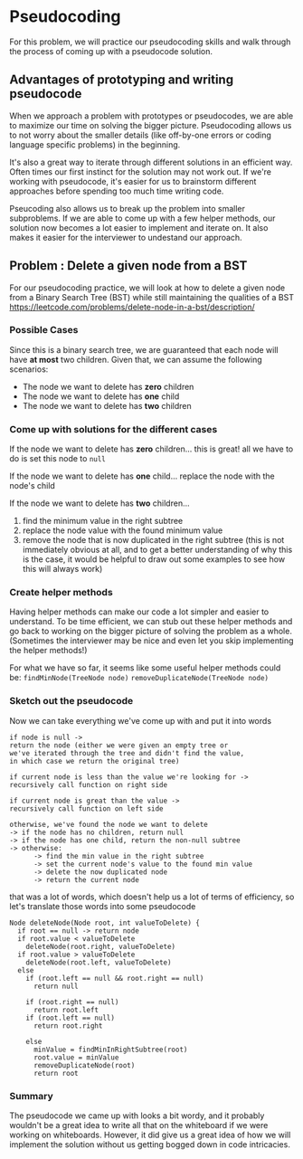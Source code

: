 # Pseudocoding

For this problem, we will practice our pseudocoding skills and walk through the process of coming up with a pseudocode solution.

## Advantages of prototyping and writing pseudocode
When we approach a problem with prototypes or pseudocodes, we are able to maximize our time on solving the bigger picture. Pseudocoding allows us to not worry about the smaller details (like off-by-one errors or coding language specific problems) in the beginning. 

It's also a great way to iterate through different solutions in an efficient way. Often times our first instinct for the solution may not work out. If we're working with pseudocode, it's easier for us to brainstorm different approaches before spending too much time writing code. 

Pseucoding also allows us to break up the problem into smaller subproblems. If we are able to come up with a few helper methods, our solution now becomes a lot easier to implement and iterate on. It also makes it easier for the interviewer to undestand our approach.

## Problem : Delete a given node from a BST
For our pseudocoding practice, we will look at how to delete a given node from a Binary Search Tree (BST) while still maintaining the qualities of a BST
https://leetcode.com/problems/delete-node-in-a-bst/description/

### Possible Cases
Since this is a binary search tree, we are guaranteed that each node will have **at most** two children. Given that, we can assume the following scenarios:
- The node we want to delete has **zero** children
- The node we want to delete has **one** child
- The node we want to delete has **two** children

### Come up with solutions for the different cases
If the node we want to delete has **zero** children...
this is great! all we have to do is set this node to `null`

If the node we want to delete has **one** child...
replace the node with the node's child

If the node we want to delete has **two** children...
 1) find the minimum value in the right subtree
 2) replace the node value with the found minimum value
 3) remove the node that is now duplicated in the right subtree
(this is not immediately obvious at all, and to get a better understanding of why this is the case, it would be helpful to draw out some examples to see how this will always work)

### Create helper methods
Having helper methods can make our code a lot simpler and easier to understand. To be time efficient, we can stub out these helper methods and go back to working on the bigger picture of solving the problem as a whole. (Sometimes the interviewer may be nice and even let you skip implementing the helper methods!) 

For what we have so far, it seems like some useful helper methods could be:
`findMinNode(TreeNode node)`
`removeDuplicateNode(TreeNode node)`

### Sketch out the pseudocode
Now we can take everything we've come up with and put it into words
```
if node is null ->
return the node (either we were given an empty tree or 
we've iterated through the tree and didn't find the value, 
in which case we return the original tree)

if current node is less than the value we're looking for -> 
recursively call function on right side

if current node is great than the value -> 
recursively call function on left side

otherwise, we've found the node we want to delete
-> if the node has no children, return null
-> if the node has one child, return the non-null subtree
-> otherwise:
      -> find the min value in the right subtree
      -> set the current node's value to the found min value
      -> delete the now duplicated node
      -> return the current node
```

that was a lot of words, which doesn't help us a lot of terms of efficiency, so let's translate those words into some pseudocode

```
Node deleteNode(Node root, int valueToDelete) {
  if root == null -> return node 
  if root.value < valueToDelete
    deleteNode(root.right, valueToDelete)
  if root.value > valueToDelete
    deleteNode(root.left, valueToDelete)
  else 
    if (root.left == null && root.right == null)
      return null

    if (root.right == null) 
      return root.left
    if (root.left == null)
      return root.right

    else 
      minValue = findMinInRightSubtree(root)
      root.value = minValue
      removeDuplicateNode(root)
      return root
```

### Summary
The pseudocode we came up with looks a bit wordy, and it probably wouldn't be a great idea to write all that on the whiteboard if we were working on whiteboards. However, it did give us a great idea of how we will implement the solution without us getting bogged down in code intricacies. 